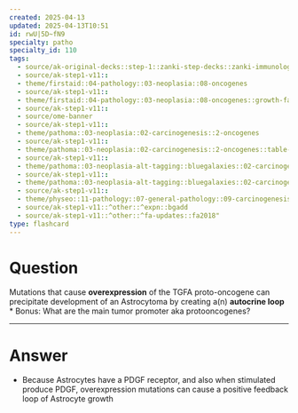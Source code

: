 ```yaml
---
created: 2025-04-13
updated: 2025-04-13T10:51
id: rwU|5D~fN9
specialty: patho
specialty_id: 110
tags:
  - source/ak-original-decks::step-1::zanki-step-decks::zanki-immunology-+-general-pathology::pathoma-chapter-3-(neoplasia)
  - source/ak-step1-v11::
  - theme/firstaid::04-pathology::03-neoplasia::08-oncogenes
  - source/ak-step1-v11::
  - theme/firstaid::04-pathology::03-neoplasia::08-oncogenes::growth-factors::pdgfb
  - source/ak-step1-v11::
  - source/ome-banner
  - source/ak-step1-v11::
  - theme/pathoma::03-neoplasia::02-carcinogenesis::2-oncogenes
  - source/ak-step1-v11::
  - theme/pathoma::03-neoplasia::02-carcinogenesis::2-oncogenes::table-3.3-important-oncogenes::growth-factor
  - source/ak-step1-v11::
  - theme/pathoma::03-neoplasia-alt-tagging::bluegalaxies::02-carcinogenesis::2-oncogenes
  - source/ak-step1-v11::
  - theme/pathoma::03-neoplasia-alt-tagging::bluegalaxies::02-carcinogenesis::2-oncogenes::growth-factor
  - source/ak-step1-v11::
  - theme/physeo::11-pathology::07-general-pathology::09-carcinogenesis
  - source/ak-step1-v11::^other::^expn::bgadd
  - source/ak-step1-v11::^other::^fa-updates::fa2018"
type: flashcard
---
```


# Question
Mutations that cause **overexpression** of the TGFA proto-oncogene can precipitate development of an Astrocytoma by creating a(n) **autocrine loop**   * Bonus: What are the main tumor promoter aka protooncogenes?

---

# Answer
- Because Astrocytes have a PDGF receptor, and also when stimulated produce PDGF, overexpression mutations can cause a positive feedback loop of Astrocyte growth